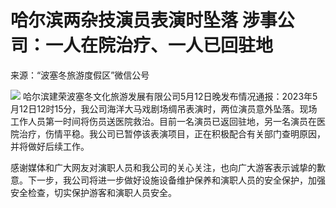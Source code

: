 # 哈尔滨两杂技演员表演时坠落 涉事公司：一人在院治疗、一人已回驻地

来源：“波塞冬旅游度假区”微信公号

![](https://inews.gtimg.com/om_bt/O8FjVCFfNNfsF4Big3ickUPOAiE1tj5LHOA53PlmEtu8cAA/1000)
哈尔滨建荣波塞冬文化旅游发展有限公司5月12日晚发布情况通报：2023年5月12日12时15分，我公司海洋大马戏剧场绸吊表演时，两位演员意外坠落。现场工作人员第一时间将伤员送医院救治。目前一名演员已返回驻地，另一名演员在医院治疗，伤情平稳。我公司已暂停该表演项目，正在积极配合有关部门查明原因，并将做好后续工作。

感谢媒体和广大网友对演职人员和我公司的关心关注，也向广大游客表示诚挚的歉意。下一步，我公司将进一步做好设施设备维护保养和演职人员的安全保护，加强安全检查，切实保护游客和演职人员安全。

